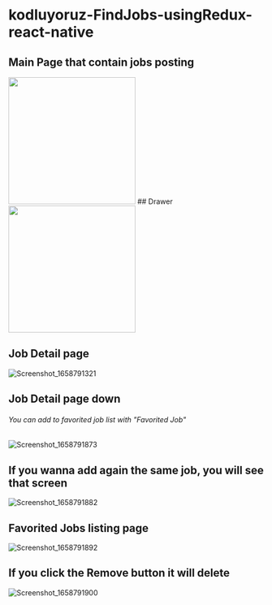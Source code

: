 # kodluyoruz-FindJobs-usingRedux-react-native


## Main Page that contain jobs posting
<img src="https://user-images.githubusercontent.com/45782857/180892502-0de45b29-72fd-450c-9ebc-04bbf01f29e1.png" width="250"/> 
## Drawer
<img src="https://user-images.githubusercontent.com/45782857/180892507-d1a38714-4007-4f25-b8a1-3c75513cb2d2.png" width="250"/> 


## Job Detail page
![Screenshot_1658791321](https://user-images.githubusercontent.com/45782857/180892509-bfd591ae-5b31-4694-a610-90a771bc717b.png)


## Job Detail page down
###### You can add to favorited job list with "Favorited Job"
![Screenshot_1658791873](https://user-images.githubusercontent.com/45782857/180892512-088081d7-8c12-4e9f-93ac-40cc1cf29683.png)


## If you wanna add again the same job, you will see that screen
![Screenshot_1658791882](https://user-images.githubusercontent.com/45782857/180892514-e94b8d3c-5a5b-474e-8091-0b7d0e158381.png)


## Favorited Jobs listing page
![Screenshot_1658791892](https://user-images.githubusercontent.com/45782857/180892516-5e6c7dcc-bd6e-4f5d-bc8e-9170427411bd.png)


## If you click the Remove button it will delete
![Screenshot_1658791900](https://user-images.githubusercontent.com/45782857/180892517-a9bc2031-d18a-4cbf-8d28-55d0bb0c8648.png)
